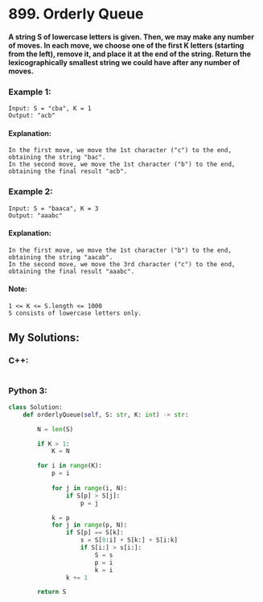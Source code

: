 # 899. Orderly Queue
#### A string S of lowercase letters is given.  Then, we may make any number of moves. In each move, we choose one of the first K letters (starting from the left), remove it, and place it at the end of the string. Return the lexicographically smallest string we could have after any number of moves.

### Example 1:
```
Input: S = "cba", K = 1
Output: "acb"
```
#### Explanation: 
```
In the first move, we move the 1st character ("c") to the end, obtaining the string "bac".
In the second move, we move the 1st character ("b") to the end, obtaining the final result "acb".
```
### Example 2:
```
Input: S = "baaca", K = 3
Output: "aaabc"
```
#### Explanation:
```
In the first move, we move the 1st character ("b") to the end, obtaining the string "aacab".
In the second move, we move the 3rd character ("c") to the end, obtaining the final result "aaabc".
```
#### Note:
```
1 <= K <= S.length <= 1000
S consists of lowercase letters only.
```
## My Solutions:

### C++:
```cpp
```
### Python 3:
```python
class Solution:
    def orderlyQueue(self, S: str, K: int) -> str:

        N = len(S)

        if K > 1:
            K = N

        for i in range(K):
            p = i
            
            for j in range(i, N):
                if S[p] > S[j]:
                    p = j

            k = p
            for j in range(p, N):
                if S[p] == S[k]:
                    s = S[0:i] + S[k:] + S[i:k]
                    if S[i:] > s[i:]:
                        S = s
                        p = i
                        k = i
                k += 1

        return S
```
